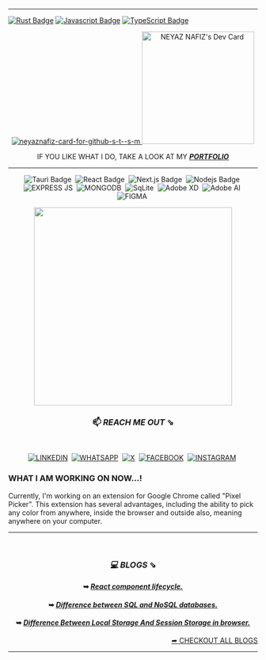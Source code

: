 
<hr>

[![Rust Badge](https://img.shields.io/badge/Rust-000000?style=for-the-badge&labelColor=white&logo=rust&logoColor=black)](#)
[![Javascript Badge](https://img.shields.io/badge/-Javascript-F0DB4F?style=for-the-badge&labelColor=black&logo=javascript&logoColor=F0DB4F)](#)
[![TypeScript Badge](https://img.shields.io/badge/TypeScript-007ACC?style=for-the-badge&logo=typescript&logoColor=white)](#)

<!-- <a href="https://www.neyaznafiz.info" >![PORTFOLIO](https://img.shields.io/badge/www.neyaznafiz.info-D08E1C?style=for-the-badge&logo=Safari&logoColor=white)</a>&nbsp; -->

<div align="center">
 
<!--   [![NEYAZ NAFIZ's github activity graph](https://activity-graph.herokuapp.com/graph?username=neyaznafiz&bg_color=dark&color=777777&line=5194f0&point=5194f0&area=&hide_border=true)](https://github.com/NoobMahbub/github-readme-activity-graph)
 

 <hr> -->

 <a href="https://neyaznafiz.info/" target="_blank"> ![neyaznafiz-card-for-github-s-t--s-m](https://user-images.githubusercontent.com/92919697/203328205-54cfe3f3-d610-4c68-9742-e91bd3036f91.png) </a><a href="https://app.daily.dev/neyaznafiz"><img src="https://api.daily.dev/devcards/eefc3b6f16304532906cff0456a27984.png?r=qkf" width="227" alt="NEYAZ NAFIZ's Dev Card"/></a>
 
   IF YOU LIKE WHAT I DO, TAKE A LOOK AT MY **_<a href="https://www.neyaznafiz.info" target="_blank">PORTFOLIO</a>_** 
  <!-- IF YOU LIKE WHAT I DO, TAKE A LOOK AT MY **_<a href="https://drive.google.com/file/d/1RJKQbna1BbNCASHx2zt32oz1uYC2_t0B/view?usp=sharing" target="_blank">RESUME</a>_** -->
 
<!-- ![neyaznafiz-card-for-github-s-t--s-m](https://user-images.githubusercontent.com/92919697/203327940-1ec4023d-0475-4334-8b00-7ef6b86e111c.png)  -->
 
<!--  ![neyaznafiz-card-for-github-small-transp](https://user-images.githubusercontent.com/92919697/203007944-316e1bd7-5c18-4a96-a12f-3ac0340ba473.png) -->
 
<!--  ![neyaznafiz-card-for-all-crop](https://user-images.githubusercontent.com/92919697/199110379-744dd13c-231a-47ab-b831-044b934cb4e2.png) -->
 
<!--  ![webpage](https://user-images.githubusercontent.com/92919697/202865971-3e140e74-8a0d-40be-8f2b-f19e98b3acdd.png) -->
 
<!--  ![ezgif-4-198654169e](https://user-images.githubusercontent.com/92919697/158129322-2403dc29-39ce-4ed5-aab2-13feacc46f79.gif) -->
 
 
<!-- ![neyaz- neon-logo (2)](https://user-images.githubusercontent.com/92919697/200193687-5b45957d-4d2d-4412-9771-8e679fbb7a27.png) -->

<!--  ![neyaz- neon-logo (1)](https://user-images.githubusercontent.com/92919697/200193647-8325d11a-d4ae-4dfc-afbf-540e070a5af2.png) -->


<!-- ![neyaznafiz-card](https://user-images.githubusercontent.com/92919697/196685978-76e7be67-337f-41e3-a990-7d8a65aad786.png) -->
 
<!-- ![n-logo-size-edited](https://user-images.githubusercontent.com/92919697/199102799-1ea1f54b-efad-4140-b2c1-1996e23116eb.png) -->

<!-- ![e-m-f-i](https://user-images.githubusercontent.com/92919697/199103790-05ce180b-4433-4931-90de-50923ab2b637.png) -->

 
<hr>

![Tauri Badge](https://img.shields.io/badge/Tauri-FFC131?style=for-the-badge&logo=Tauri&logoColor=white)&nbsp;
![React Badge](https://img.shields.io/badge/React-20232A?style=for-the-badge&logo=react&logoColor=61DAFB)&nbsp;
![Next.js Badge](https://img.shields.io/badge/next.js-000000?style=for-the-badge&logo=nextdotjs&logoColor=white)&nbsp;
![Nodejs Badge](https://img.shields.io/badge/-Nodejs-3C873A?style=for-the-badge&labelColor=black&logo=node.js&logoColor=3C873A)&nbsp;
![EXPRESS JS](https://img.shields.io/badge/Express.js-000000?style=for-the-badge&logo=express&logoColor=white)&nbsp;
![MONGODB](https://img.shields.io/badge/MongoDB-4EA94B?style=for-the-badge&logo=mongodb&logoColor=white)&nbsp;
![SqLite](https://img.shields.io/badge/SQLite-07405E?style=for-the-badge&logo=sqlite&logoColor=white)&nbsp;
![Adobe XD](https://img.shields.io/badge/Adobe%20XD-470137?style=for-the-badge&logo=Adobe%20XD&logoColor=#FF61F6)&nbsp;
![Adobe AI](https://img.shields.io/badge/Adobe%20Illustrator-251200?style=for-the-badge&logo=adobe%20illustrator&logoColor=EC7322)&nbsp;
![FIGMA](	https://img.shields.io/badge/Figma-F24E1E?style=for-the-badge&logo=figma&logoColor=white)&nbsp;
  
 <img src="https://github-readme-stats.vercel.app/api?username=neyaznafiz&show_icons=true&theme=graywhite&line_height=38" width="400"> </br>
 <!-- ![GitHub Streak](https://github-readme-streak-stats.herokuapp.com/?user=neyaznafiz&theme=graywhite) -->
 
 <!-- <img src="https://github-readme-stats.vercel.app/api/top-langs/?username=neyaznafiz&theme=light&count_private=true&layout=compact" width="371" alt="neyaz's most used languages" /> -->
 
 
 <!-- <img src="https://github-readme-stats.vercel.app/api/top-langs/?username=neyaznafiz&theme=graywhite&hide_langs_below=1"> -->
 
<!--  <img width="500"  src="https://github-readme-stats.vercel.app/api/top-langs?username=neyaznafiz&show_icons=true&locale=en&layout=compact" alt="NEYAZ NAFIZ" /> -->
 
<!--  (https://github.com/DenverCoder1/github-readme-streak-stats) -->
<!--  <img src="https://github-readme-stats.vercel.app/api/top-langs/?username=neyaznafiz&theme=graywhite&hide_langs_below=1"> -->
        
 
<!-- [![Mail Badge](https://img.shields.io/badge/Microsoft_Outlook-0078D4?style=for-the-badge&logo=microsoft-outlook&logoColor=white)](mailto:neyaznafiz@outlook.com) -->


<!--  <a href="https://dev.to/neyaznafiz">![DEV.TO](https://img.shields.io/badge/dev.to-0A0A0A?style=for-the-badge&logo=devdotto&logoColor=white)</a>&nbsp; -->


<!-- <a href="https://github.com/neyaznafiz">![GITHUB](https://img.shields.io/badge/GitHub-100000?style=for-the-badge&logo=github&logoColor=white)</a>&nbsp; -->

<!-- <a href="https://pin.it/vBy1PNg">![PINTEREST](https://img.shields.io/badge/Pinterest-%23E60023.svg?&style=for-the-badge&logo=Pinterest&logoColor=white)</a>&nbsp; -->

<!--  ### *💻 TECHNOLOGIES THAT I KNOW* ⇘

</br> 

<div align="right" > -->

<!--[![Rust Badge](https://img.shields.io/badge/Rust-000000?style=for-the-badge&labelColor=white&logo=rust&logoColor=black)](#) -->
<!--[![TypeScript Badge](https://img.shields.io/badge/TypeScript-007ACC?style=for-the-badge&logo=typescript&logoColor=white)](#) -->
<!--[![Javascript Badge](https://img.shields.io/badge/-Javascript-F0DB4F?style=for-the-badge&labelColor=black&logo=javascript&logoColor=F0DB4F)](#) -->
<!--[![React Badge](https://img.shields.io/badge/-React-61DBFB?style=for-the-badge&labelColor=black&logo=react&logoColor=61DBFB)](#) -->
<!--[![Next.js Badge](https://img.shields.io/badge/next.js-000000?style=for-the-badge&logo=nextdotjs&logoColor=white)](#) -->
<!--[![Nodejs Badge](https://img.shields.io/badge/-Nodejs-3C873A?style=for-the-badge&labelColor=black&logo=node.js&logoColor=3C873A)](#) -->
<!--![EXPRESS JS](https://img.shields.io/badge/Express.js-000000?style=for-the-badge&logo=express&logoColor=white)&nbsp; -->
<!--![MONGODB](https://img.shields.io/badge/MongoDB-4EA94B?style=for-the-badge&logo=mongodb&logoColor=white)&nbsp; -->
<!--![CSS](https://img.shields.io/badge/CSS3-1572B6?style=for-the-badge&logo=css3&logoColor=white)&nbsp; -->
<!--[![SASS Badge](https://img.shields.io/badge/Sass-CC6699?style=for-the-badge&logo=sass&logoColor=white)](#) -->
<!--[![Tailwind Badge](https://img.shields.io/badge/Tailwind%20CSS-092749?style=for-the-badge&logo=tailwindcss&logoColor=06B6D4&labelColor=000000)](#) -->
<!--![BOOTSTRAP](https://img.shields.io/badge/Bootstrap-563D7C?style=for-the-badge&logo=bootstrap&logoColor=white)&nbsp; -->
<!--![STYLED COMPONENT](https://img.shields.io/badge/styled--components-000000?style=for-the-badge&logo=styled-components&logoColor=white)&nbsp; -->
<!--![FIGMA](	https://img.shields.io/badge/Figma-F24E1E?style=for-the-badge&logo=figma&logoColor=white)&nbsp; -->
<!--![HTML 5](https://img.shields.io/badge/HTML5-E34F26?style=for-the-badge&logo=html5&logoColor=white)&nbsp; -->
<!-- ![FIREBASE](https://img.shields.io/badge/firebase-ffca28?style=for-the-badge&logo=firebase&logoColor=black)&nbsp; -->
<!-- ![VERCEL](https://img.shields.io/badge/Vercel-000000?style=for-the-badge&logo=vercel&logoColor=white)&nbsp; -->
<!-- ![HEROKU](https://img.shields.io/badge/Heroku-430098?style=for-the-badge&logo=heroku&logoColor=white)&nbsp; -->
<!-- ![NETLIFY](https://img.shields.io/badge/Netlify-00C7B7?style=for-the-badge&logo=netlify&logoColor=white) -->
<!-- ![VSCODE](https://img.shields.io/badge/VSCode-0078D4?style=for-the-badge&logo=visual%20studio%20code&logoColor=white	) -->
 
 <!-- </div> -->

  ### 📫  *REACH ME OUT* ⇘ 

 </br>

  <a href="https://www.linkedin.com/in/neyaznafiz/">![LINKEDIN](https://img.shields.io/badge/LinkedIn-0077B5?style=for-the-badge&logo=linkedin&logoColor=white)</a>&nbsp;
 <a href="https://wa.me/+8801303246616" target='_blank'>![WHATSAPP](https://img.shields.io/badge/WhatsApp-25D366?style=for-the-badge&logo=whatsapp&logoColor=white)</a>&nbsp;
 <a href="https://twitter.com/neyaznafiz">![X](https://img.shields.io/badge/X-000000?style=for-the-badge&logo=x&logoColor=white)</a>&nbsp;
  <a href="https://www.facebook.com/neyaznafiz">![FACEBOOK](https://img.shields.io/badge/Facebook-1877F2?style=for-the-badge&logo=facebook&logoColor=white)</a>&nbsp;
  <a href="https://instagram.com/neyaznafiz">![INSTAGRAM](	https://img.shields.io/badge/Instagram-E4405F?style=for-the-badge&logo=instagram&logoColor=white)</a>&nbsp;
 
 <div align="start">
 
 ### WHAT I AM WORKING ON NOW...!
 Currently, I'm working on an extension for Google Chrome called "Pixel Picker". This extension has several advantages, including the ability to pick any color from anywhere, inside the browser and outside also, meaning anywhere on your computer.

</div>

<hr>
<!-- 
![PYTHON](https://img.shields.io/badge/Python-FFD43B?style=for-the-badge&logo=python&logoColor=blue)&nbsp;
![PYCHARM](https://img.shields.io/badge/PyCharm-000000.svg?&style=for-the-badge&logo=PyCharm&logoColor=white)&nbsp; 
![VISUAL STUDIO CODE](https://img.shields.io/badge/Visual_Studio_Code-0078D4?style=for-the-badge&logo=visual%20studio%20code&logoColor=white)&nbsp;
![CANVA](https://img.shields.io/badge/Canva-%2300C4CC.svg?&style=for-the-badge&logo=Canva&logoColor=white)&nbsp;
[![Git](https://img.shields.io/badge/Git-F05032?style=for-the-badge&logo=git&logoColor=white)](#)
[![GitHub](https://img.shields.io/badge/GitHub-100000?style=for-the-badge&logo=github&logoColor=white)](#)
-->

 </br>

### *💻 BLOGS* ⇘

#### ➥ *[React component lifecycle.](https://dev.to/neyaznafiz/react-component-lifecycle-3pee)*
#### ➥ *[Difference between SQL and NoSQL databases.](https://dev.to/neyaznafiz/difference-between-sql-and-nosql-databases-458j)*
#### ➥ *[Difference Between Local Storage And Session Storage in browser.](https://dev.to/neyaznafiz/difference-between-local-storage-and-session-storage-in-browser-1a5m)*

<div align="end">
 <a href='https://dev.to/neyaznafiz'> ➦ CHECKOUT ALL BLOGS <a/>
</div>

<hr>

<!-- [![NEYAZ NAFIZ's github activity graph](https://activity-graph.herokuapp.com/graph?username=neyaznafiz&bg_color=dark&color=777777&line=5194f0&point=5194f0&area=&hide_border=)](https://github.com/NoobMahbub/github-readme-activity-graph) -->
 
 
 
<!-- ------------------------------------------  -->
 

 
<!-- -----------------------------------------  -->
 

</div>

<!-- <hr> -->
